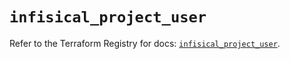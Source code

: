 # `infisical_project_user`

Refer to the Terraform Registry for docs: [`infisical_project_user`](https://registry.terraform.io/providers/infisical/infisical/0.15.41/docs/resources/project_user).
